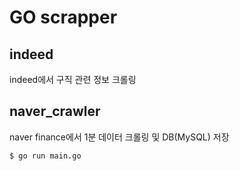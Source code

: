 # GO scrapper 

## indeed
indeed에서 구직 관련 정보 크롤링


## naver_crawler 
naver finance에서 1분 데이터 크롤링 및 DB(MySQL) 저장

```$ go run main.go```
